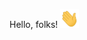 Hello, folks!  <img src="https://raw.githubusercontent.com/MaggieChege/MaggieChege/master/wave.gif" width="30px" height="30px" />

